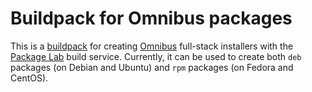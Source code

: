 # Buildpack for Omnibus packages

This is a [buildpack][buildpack] for creating [Omnibus][omnibus-ruby]
full-stack installers with the [Package Lab][packagelab] build
service. Currently, it can be used to create both `deb` packages (on
Debian and Ubuntu) and `rpm` packages (on Fedora and CentOS).

[buildpack]: https://packagelab.com/docs/buildpacks
[packagelab]: https://packagelab.com/
[omnibus-ruby]: https://github.com/opscode/omnibus-ruby
